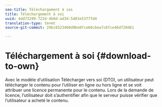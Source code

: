 ```yaml
---
seo-title: Téléchargement à soi
title: Téléchargement à soi
uuid: 4dd73299-722d-4b0d-ad3d-5d83e5377fd4
translation-type: tm+mt
source-git-commit: 29bc8323460d9be0fce66cbea7c6fce46df20d61

---
```



# Téléchargement à soi {#download-to-own}

Avec le modèle d’utilisation Télécharger vers soi (DTO), un utilisateur peut télécharger le contenu pour l’utiliser en ligne ou hors ligne et se voit attribuer une licence permanente pour le contenu. Lors de la demande de licence, l’utilisateur doit s’authentifier afin que le serveur puisse vérifier que l’utilisateur a acheté le contenu.

